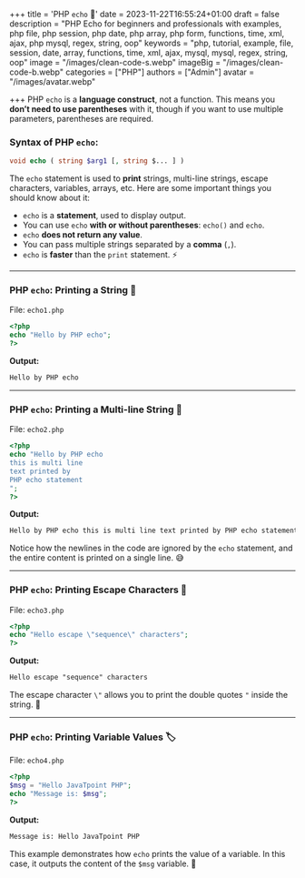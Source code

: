 +++
title = 'PHP `echo` 📢'
date = 2023-11-22T16:55:24+01:00
draft = false
description = "PHP Echo for beginners and professionals with examples, php file, php session, php date, php array, php form, functions, time, xml, ajax, php mysql, regex, string, oop"
keywords = "php, tutorial, example, file, session, date, array, functions, time, xml, ajax, mysql, mysql, regex, string, oop"
image = "/images/clean-code-s.webp"
imageBig = "/images/clean-code-b.webp"
categories = ["PHP"]
authors = ["Admin"]
avatar = "/images/avatar.webp"

+++
PHP `echo` is a **language construct**, not a function. This means you **don’t need to use parentheses** with it, though if you want to use multiple parameters, parentheses are required.

### Syntax of PHP `echo`:
```php
void echo ( string $arg1 [, string $... ] )
```

The `echo` statement is used to **print** strings, multi-line strings, escape characters, variables, arrays, etc. Here are some important things you should know about it:

- `echo` is a **statement**, used to display output.
- You can use `echo` **with or without parentheses**: `echo()` and `echo`.
- `echo` **does not return any value**.
- You can pass multiple strings separated by a **comma** (`,`).
- `echo` is **faster** than the `print` statement. ⚡

---

### PHP `echo`: Printing a String 📝

File: `echo1.php`

```php
<?php  
echo "Hello by PHP echo";  
?>  
```

**Output:**

```html
Hello by PHP echo
```

---

### PHP `echo`: Printing a Multi-line String 📃

File: `echo2.php`

```php
<?php  
echo "Hello by PHP echo  
this is multi line  
text printed by   
PHP echo statement  
";  
?>  
```

**Output:**

```html
Hello by PHP echo this is multi line text printed by PHP echo statement
```

Notice how the newlines in the code are ignored by the `echo` statement, and the entire content is printed on a single line. 😅

---

### PHP `echo`: Printing Escape Characters 🧳

File: `echo3.php`

```php
<?php  
echo "Hello escape \"sequence\" characters";  
?>  
```

**Output:**

```html
Hello escape "sequence" characters
```

The escape character `\"` allows you to print the double quotes `"` inside the string. 🎯

---

### PHP `echo`: Printing Variable Values 🏷️

File: `echo4.php`

```php
<?php  
$msg = "Hello JavaTpoint PHP";  
echo "Message is: $msg";    
?>  
```

**Output:**

```html
Message is: Hello JavaTpoint PHP
```

This example demonstrates how `echo` prints the value of a variable. In this case, it outputs the content of the `$msg` variable. 🤖

